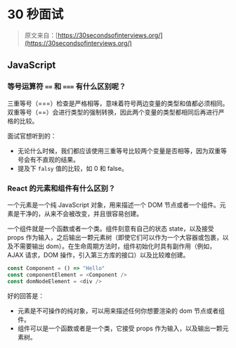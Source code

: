 # 30 秒面试

> 原文来自：[https://30secondsofinterviews.org/](https://30secondsofinterviews.org/)

## JavaScript

<!-- ### 等号运算符 `==` 和 `===` 的区别是什么呢？ -->
### 等号运算符 `==` 和 `===` 有什么区别呢？

三重等号（===）检查是严格相等，意味着符号两边变量的类型和值都必须相同。
双重等号（==）会进行类型的强制转换，因此两个变量的类型都相同后再进行严格的比较。

面试官想听到的：

- 无论什么时候，我们都应该使用三重等号比较两个变量是否相等，因为双重等号会有不直观的结果。
- 提及下 `falsy` 值的比较，如 0 和 false。

<!-- <details>
<summary>改译（通读译文，（按照译文的习惯，所以要学好语文）修改不通顺的地方，利用语法规则）</summary>
</details> -->
<!-- <details>
<summary>展开查看</summary>
上行下效
</details> -->

### React 的元素和组件有什么区别？

一个元素是一个纯 JavaScript 对象，用来描述一个 DOM 节点或者一个组件。元素是干净的，从来不会被改变，并且很容易创建。

一个组件就是一个函数或者一个类。组件刻意有自己的状态 state，以及接受 props 作为输入，之后输出一颗元素树（即使它们可以作为一个大容器或包裹，以及不需要输出 dom）。在生命周期方法时，组件初始化时具有副作用（例如，AJAX 请求，DOM 操作，引入第三方库的接口）以及比较难创建。

```js
const Component = () => "Hello"
const componentElement = <Component />
const domNodeElement = <div />
```

好的回答是：
- 元素是不可操作的纯对象，可以用来描述任何你想要渲染的 dom 节点或者组件。
- 组件可以是一个函数或者是一个类，它接受 props 作为输入，以及输出一颗元素树。
